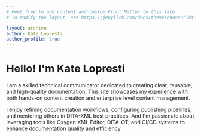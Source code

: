 ```yaml
---
# Feel free to add content and custom Front Matter to this file.
# To modify the layout, see https://jekyllrb.com/docs/themes/#overriding-theme-defaults

layout: archive
author: Kate Lopresti
author_profile: true
---
```


# Hello! I'm Kate Lopresti

I am a skilled technical communicator dedicated to creating clear, reusable, and high-quality documentation. This site showcases my experience with both hands-on content creation and enterprise level content management.

I enjoy refining documentation workflows, configuring publishing pipelines, and mentoring others in DITA-XML best practices. And I'm passionate about leveraging tools like Oxygen XML Editor, DITA-OT, and CI/CD systems to enhance documentation quality and efficiency.

<!--- [My Work](/mywork) -->




